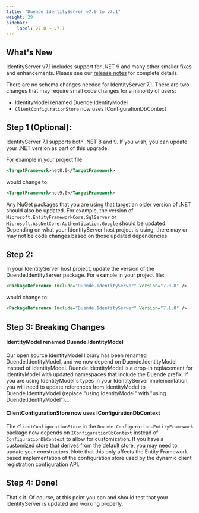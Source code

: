 ```yaml
---
title: "Duende IdentityServer v7.0 to v7.1"
weight: 29
sidebar:
    label: v7.0 → v7.1
---
```


## What's New

IdentityServer v7.1 includes support for .NET 9 and many other smaller fixes and
enhancements. Please see our [release
notes](https://github.com/DuendeSoftware/products/releases/tag/is%2F7.1.0) for
complete details.

There are no schema changes needed for IdentityServer 7.1. There are two changes that may require small code changes for a minority of users:
- IdentityModel renamed Duende.IdentityModel
- `ClientConfigurationStore` now uses IConfigurationDbContext

## Step 1 (Optional):
IdentityServer 7.1 supports both .NET 8 and 9. If you wish, you can update your .NET version as part of this upgrade.

For example in your project file:

```xml
<TargetFramework>net8.0</TargetFramework>
```

would change to: 

```xml
<TargetFramework>net9.0</TargetFramework>
```

Any NuGet packages that you are using that target an older version of .NET should also be updated.
For example, the version of `Microsoft.EntityFrameworkCore.SqlServer` or `Microsoft.AspNetCore.Authentication.Google` should be updated.
Depending on what your IdentityServer host project is using, there may or may not be code changes based on those updated dependencies. 

## Step 2:

In your IdentityServer host project, update the version of the Duende.IdentityServer package. 
For example in your project file:

```xml
<PackageReference Include="Duende.IdentityServer" Version="7.0.8" />
```

would change to: 

```xml
<PackageReference Include="Duende.IdentityServer" Version="7.1.0" />
```

## Step 3: Breaking Changes

#### IdentityModel renamed Duende.IdentityModel
Our open source IdentityModel library has been renamed Duende.IdentityModel, and we now depend on Duende.IdentityModel instead of IdentityModel. Duende.IdentityModel is a drop-in replacement for IdentityModel with updated namespaces that include the Duende prefix. If you are using IdentityModel's types in your IdentityServer implementation, you will need to update references from IdentityModel to Duende.IdentityModel (replace "using IdentityModel" with "using Duende.IdentityModel")._

#### ClientConfigurationStore now uses IConfigurationDbContext
The `ClientConfigurationStore` in the `Duende.Configuration.EntityFramework` package now depends on `IConfigurationDbContext` instead of `ConfigurationDbContext` to allow for customization. If you have a customized store that derives from the default store, you may need to update your constructors. Note that this only affects the Entity Framework based implementation of the configuration store used by the dynamic client registration configuration API.

## Step 4: Done!

That's it. Of course, at this point you can and should test that your IdentityServer is updated and working properly.